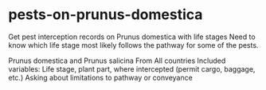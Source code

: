 # pests-on-prunus-domestica
Get pest interception records on Prunus domestica with life stages
Need to know which life stage most likely follows the pathway for some of the pests.

Prunus domestica and Prunus salicina
From All countries
Included variables: Life stage, plant part, where intercepted (permit cargo, baggage, etc.)
Asking about limitations to pathway or conveyance

